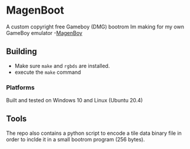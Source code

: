 # MagenBoot

A custom copyright free Gameboy (DMG) bootrom Im making for my own GameBoy emulator -[MagenBoy](https://github.com/alloncm/MagenBoy)

## Building

* Make sure `make` and `rgbds` are installed.
* execute the `make` command

### Platforms

Built and tested on Windows 10 and Linux (Ubuntu 20.4)

## Tools

The repo also contains a python script to encode a tile data binary file 
in order to inclde it in a small bootrom program (256 bytes).
